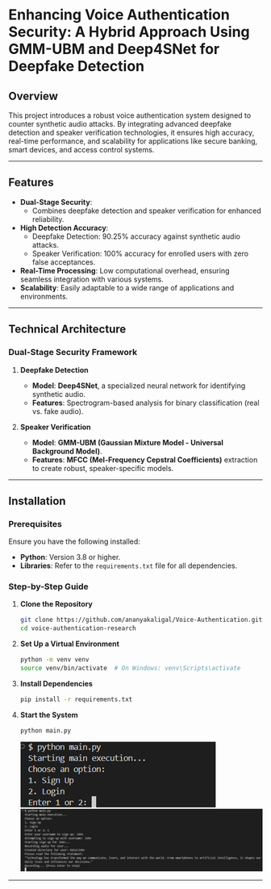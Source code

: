 # Enhancing Voice Authentication Security: A Hybrid Approach Using GMM-UBM and Deep4SNet for Deepfake Detection

## Overview  
This project introduces a robust voice authentication system designed to counter synthetic audio attacks. By integrating advanced deepfake detection and speaker verification technologies, it ensures high accuracy, real-time performance, and scalability for applications like secure banking, smart devices, and access control systems.  

---

## Features  
- **Dual-Stage Security**:  
  - Combines deepfake detection and speaker verification for enhanced reliability.  
- **High Detection Accuracy**:  
  - Deepfake Detection: 90.25% accuracy against synthetic audio attacks.  
  - Speaker Verification: 100% accuracy for enrolled users with zero false acceptances.  
- **Real-Time Processing**: Low computational overhead, ensuring seamless integration with various systems.  
- **Scalability**: Easily adaptable to a wide range of applications and environments.  

---

## Technical Architecture  

### Dual-Stage Security Framework  
1. **Deepfake Detection**  
   - **Model**: **Deep4SNet**, a specialized neural network for identifying synthetic audio.  
   - **Features**: Spectrogram-based analysis for binary classification (real vs. fake audio).  

2. **Speaker Verification**  
   - **Model**: **GMM-UBM (Gaussian Mixture Model - Universal Background Model)**.  
   - **Features**: **MFCC (Mel-Frequency Cepstral Coefficients)** extraction to create robust, speaker-specific models.  

---

## Installation  

### Prerequisites  
Ensure you have the following installed:  
- **Python**: Version 3.8 or higher.  
- **Libraries**: Refer to the `requirements.txt` file for all dependencies.  

### Step-by-Step Guide  

1. **Clone the Repository**   
   ```bash
   git clone https://github.com/ananyakaligal/Voice-Authentication.git
   cd voice-authentication-research
   ```
   

2. **Set Up a Virtual Environment**
   ```bash
   python -m venv venv  
   source venv/bin/activate  # On Windows: venv\Scripts\activate
   ```


3. **Install Dependencies**  
   ```bash
   pip install -r requirements.txt
   ```

4. **Start the System**  
   ```bash
   python main.py
   ```

   ![Screenshot](Images/Screenshot1.png)
   ![Screenshot](Images/Screenshot.png)

---




